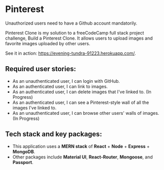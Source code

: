 # Pinterest

Unauthorized users need to have a Github account mandatorily.

Pinterest Clone is my solution to a freeCodeCamp full stack project challenge, Build a Pinterest Clone. It allows users to upload images and favorite images uploaded by other users. 

See it in action: https://evening-tundra-91223.herokuapp.com/.

## Required user stories:
* As an unauthenticated user, I can login with GitHub.
* As an authenticated user, I can link to images.
* As an authenticated user, I can delete images that I've linked to. (In Progress)
* As an authenticated user, I can see a Pinterest-style wall of all the images I've linked to.
* As an unauthenticated user, I can browse other users' walls of images. (In Progress)

## Tech stack and key packages:
* This application uses a **MERN stack** of **React** + **Node** + **Express** + **MongoDB**. 
* Other packages include **Material UI**, **React-Router**, **Mongoose**, and **Passport**. 
